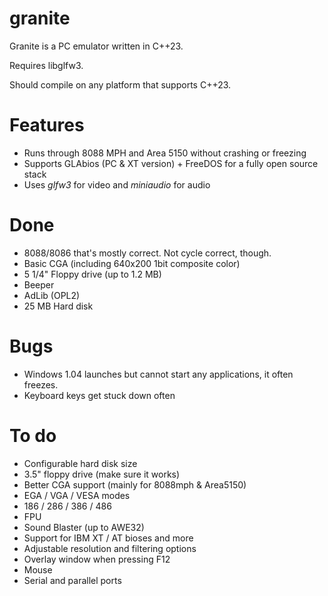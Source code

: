 # granite

Granite is a PC emulator written in C++23. 

Requires libglfw3. 

Should compile on any platform that supports C++23.

# Features

* Runs through 8088 MPH and Area 5150 without crashing or freezing
* Supports GLAbios (PC & XT version) + FreeDOS for a fully open source stack
* Uses *glfw3* for video and *miniaudio* for audio

# Done

* 8088/8086 that's mostly correct. Not cycle correct, though.
* Basic CGA (including 640x200 1bit composite color)
* 5 1/4" Floppy drive (up to 1.2 MB)
* Beeper
* AdLib (OPL2)
* 25 MB Hard disk

# Bugs

* Windows 1.04 launches but cannot start any applications, it often freezes.
* Keyboard keys get stuck down often

# To do

* Configurable hard disk size
* 3.5" floppy drive (make sure it works)
* Better CGA support (mainly for 8088mph & Area5150)
* EGA / VGA / VESA modes
* 186 / 286 / 386 / 486
* FPU
* Sound Blaster (up to AWE32)
* Support for IBM XT / AT bioses and more
* Adjustable resolution and filtering options
* Overlay window when pressing F12
* Mouse
* Serial and parallel ports

